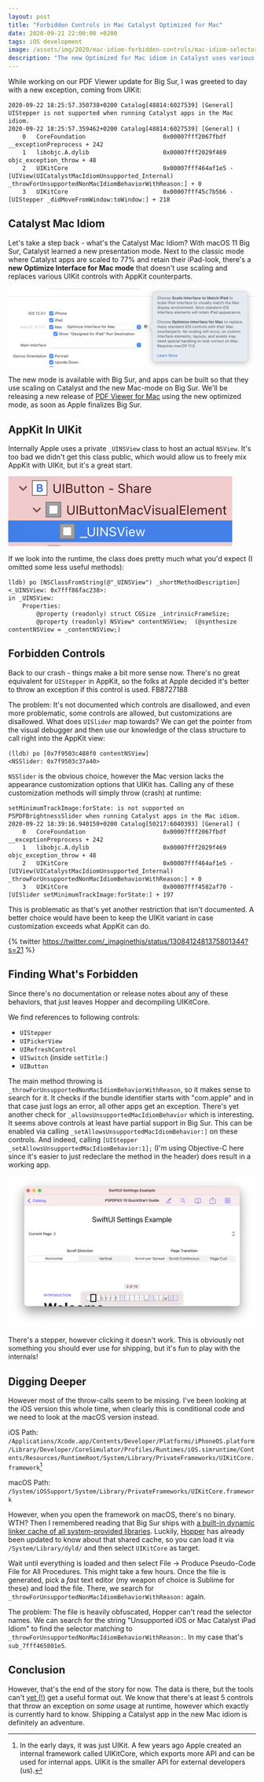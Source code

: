 ```yaml
---
layout: post
title: "Forbidden Controls in Mac Catalyst Optimized for Mac"
date: 2020-09-21 22:00:00 +0200
tags: iOS development
image: /assets/img/2020/mac-idiom-forbidden-controls/mac-idiom-selector.png
description: "The new Optimized for Mac idiom in Catalyst uses various AppKit controls under-the-hood to make apps look more at home on macOS. It also disallows various controls, resulting in exceptions at runtime."
---
```


<style type="text/css">
div.post-content > img:first-child { display:none; }
</style>

While working on our PDF Viewer update for Big Sur, I was greeted to day with a new exception, coming from UIKit:

```
2020-09-22 18:25:57.350738+0200 Catalog[48814:6027539] [General] UIStepper is not supported when running Catalyst apps in the Mac idiom.
2020-09-22 18:25:57.359462+0200 Catalog[48814:6027539] [General] (
	0   CoreFoundation                      0x00007fff2067fbdf __exceptionPreprocess + 242
	1   libobjc.A.dylib                     0x00007fff2029f469 objc_exception_throw + 48
	2   UIKitCore                           0x00007fff464af1e5 -[UIView(UICatalystMacIdiomUnsupported_Internal) _throwForUnsupportedNonMacIdiomBehaviorWithReason:] + 0
	3   UIKitCore                           0x00007fff45c7b5b6 -[UIStepper _didMoveFromWindow:toWindow:] + 218
```

## Catalyst Mac Idiom

Let's take a step back - what's the Catalyst Mac Idiom? With macOS 11 Big Sur, Catalyst learned a new presentation mode. Next to the classic mode where Catalyst apps are scaled to 77% and retain their iPad-look, there's a **new Optimize Interface for Mac mode** that doesn't use scaling and replaces various UIKit controls with AppKit counterparts.

![Xcode Selector for Catalyst Idiom](/assets/img/2020/mac-idiom-forbidden-controls/mac-idiom-selector.png)

The new mode is available with Big Sur, and apps can be built so that they use scaling on Catalyst and the new Mac-mode on Big Sur. We'll be releasing a new release of [PDF Viewer for Mac](https://pdfviewer.io) using the new optimized mode, as soon as Apple finalizes Big Sur.

## AppKit In UIKit

Internally Apple uses a private `_UINSView` class to host an actual `NSView`. It's too bad we didn't get this class public, which would allow us to freely mix AppKit with UIKit, but it's a great start.

![UIButton Mac Idiom](/assets/img/2020/mac-idiom-forbidden-controls/uinsview.png)

If we look into the runtime, the class does pretty much what you'd expect (I omitted some less useful methods):

```
lldb) po [NSClassFromString(@"_UINSView") _shortMethodDescription]
<_UINSView: 0x7fff86fac238>:
in _UINSView:
	Properties:
		@property (readonly) struct CGSize _intrinsicFrameSize;
		@property (readonly) NSView* contentNSView;  (@synthesize contentNSView = _contentNSView;)
```

## Forbidden Controls

Back to our crash - things make a bit more sense now. There's no great equivalent for `UIStepper` in AppKit, so the folks at Apple decided it's better to throw an exception if this control is used. FB8727188

The problem: It's not documented which controls are disallowed, and even more problematic, some controls are allowed, but customizations are disallowed. What does `UISlider` map towards? We can get the pointer from the visual debugger and then use our knowledge of the class structure to call right into the AppKit view:

```
(lldb) po [0x7f9503c488f0 contentNSView]
<NSSlider: 0x7f9503c37a40> 
```

`NSSlider` is the obvious choice, however the Mac version lacks the appearance customization options that UIKit has. Calling any of these customization methods will simply throw (crash) at runtime:

```
setMinimumTrackImage:forState: is not supported on PSPDFBrightnessSlider when running Catalyst apps in the Mac idiom.
2020-09-22 18:39:16.940150+0200 Catalog[50217:6040393] [General] (
	0   CoreFoundation                      0x00007fff2067fbdf __exceptionPreprocess + 242
	1   libobjc.A.dylib                     0x00007fff2029f469 objc_exception_throw + 48
	2   UIKitCore                           0x00007fff464af1e5 -[UIView(UICatalystMacIdiomUnsupported_Internal) _throwForUnsupportedNonMacIdiomBehaviorWithReason:] + 0
	3   UIKitCore                           0x00007fff4582af70 -[UISlider setMinimumTrackImage:forState:] + 197
```

This is problematic as that's yet another restriction that isn't documented. A better choice would have been to keep the UIKit variant in case customization exceeds what AppKit can do.

{% twitter https://twitter.com/_imaginethis/status/1308412481375801344?s=21 %}

## Finding What's Forbidden

Since there's no documentation or release notes about any of these behaviors, that just leaves Hopper and decompiling UIKitCore.

We find references to following controls:

- `UIStepper`
- `UIPickerView`
- `UIRefreshControl`
- `UISwitch` (inside `setTitle:`)
- `UIButton`

The main method throwing is `_throwForUnsupportedNonMacIdiomBehaviorWithReason`, so it makes sense to search for it. It checks if the bundle identifier starts with "com.apple" and in that case just logs an error, all other apps get an exception. There's yet another check for `_allowsUnsupportedMacIdiomBehavior` which is interesting. It seems above controls at least have partial support in Big Sur. This can be enabled via calling `_setAllowsUnsupportedMacIdiomBehavior:]` on these controls. And indeed, calling `[UIStepper _setAllowsUnsupportedMacIdiomBehavior:1];` (I'm using Objective-C here since it's easier to just redeclare the method in the header) does result in a working app.

![UIStepper on macOS via a hack](/assets/img/2020/mac-idiom-forbidden-controls/hacked-uistepper.png)

There's a stepper, however clicking it doesn't work. This is obviously not something you should ever use for shipping, but it's fun to play with the internals!

## Digging Deeper

However most of the throw-calls seem to be missing. I've been looking at the iOS version this whole time, when clearly this is conditional code and we need to look at the macOS version instead.

iOS Path: `/Applications/Xcode.app/Contents/Developer/Platforms/iPhoneOS.platform/Library/Developer/CoreSimulator/Profiles/Runtimes/iOS.simruntime/Contents/Resources/RuntimeRoot/System/Library/PrivateFrameworks/UIKitCore.framework`[^1]

macOS Path: `/System/iOSSupport/System/Library/PrivateFrameworks/UIKitCore.framework`

However, when you open the framework on macOS, there's no binary. WTH? Then I remembered reading that Big Sur ships with [a built-in dynamic linker cache of all system-provided libraries](https://mjtsai.com/blog/2020/06/26/reverse-engineering-macos-11-0/). Luckily, [Hopper](https://www.hopperapp.com/) has already been updated to know about that shared cache, so you can load it via `/System/Library/dyld/` and then select `UIKitCore` as target.

Wait until everything is loaded and then select File -> Produce Pseudo-Code File for All Procedures. This might take a few hours. Once the file is generated, pick a *fast* text editor (my weapon of choice is Sublime for these) and load the file. There, we search for `_throwForUnsupportedNonMacIdiomBehaviorWithReason:` again.

The problem: The file is heavily obfuscated, Hopper can't read the selector names. We can search for the string "Unsupported iOS or Mac Catalyst iPad Idiom" to find the selector matching to `_throwForUnsupportedNonMacIdiomBehaviorWithReason:`. In my case that's `sub_7fff465801e5`.

## Conclusion

However, that's the end of the story for now. The data is there, but the tools can't [yet (!)](https://twitter.com/bsr43/status/1308462962680659971?s=21) get a useful format out. We know that there's at least 5 controls that throw an exception on *some* usage at runtime, however which exactly is currently hard to know. Shipping a Catalyst app in the new Mac idiom is definitely an adventure.

[^1]: In the early days, it was just UIKit. A few years ago Apple created an internal framework called UIKitCore, which exports more API and can be used for internal apps. UIKit is the smaller API for external developers (us).